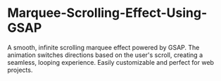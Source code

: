 # Marquee-Scrolling-Effect-Using-GSAP
A smooth, infinite scrolling marquee effect powered by GSAP. The animation switches directions based on the user's scroll, creating a seamless, looping experience. Easily customizable and perfect for web projects.
